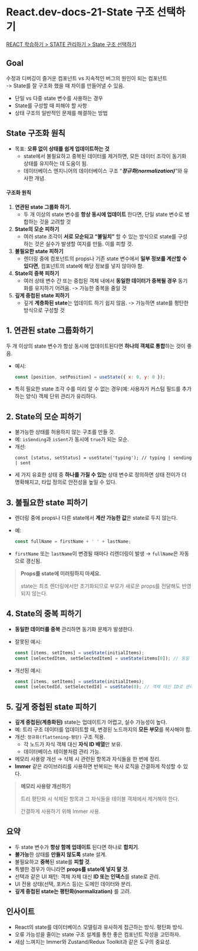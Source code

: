 # React.dev-docs-21-State 구조 선택하기

[REACT 학습하기 > STATE 관리하기 > State 구조 선택하기](https://ko.react.dev/learn/choosing-the-state-structure)

## Goal

수정과 디버깅이 즐거운 컴포넌트 vs 지속적인 버그의 원인이 되는 컴포넌트  
-> State를 잘 구조화 했을 때 차이를 만들어낼 수 있음.

- 단일 vs 다중 state 변수를 사용하는 경우
- State를 구성할 때 피해야 할 사항
- 상태 구조의 일반적인 문제를 해결하는 방법

## State 구조화 원칙

- 목표: **오류 없이 상태를 쉽게 업데이트하는 것**
  - state에서 불필요하고 중복된 데이터를 제거하면, 모든 데이터 조각이 동기화 상태를 유지하는 데 도움이 됨.
  - 데이터베이스 엔지니어의 데이터베이스 구조 “**_정규화(normalization)_**”와 유사한 개념.

#### 구조화 원칙

1. **연관된 state 그룹화 하기.**
   - 두 개 이상의 state 변수를 **항상 동시에 업데이트** 한다면, 단일 state 변수로 병합하는 것을 고려할 것
2. **State의 모순 피하기**
   - 여러 state 조각이 **서로 모순되고 “불일치”** 할 수 있는 방식으로 state를 구성하는 것은 실수가 발생할 여지를 만듦. 이를 피할 것.
3. **불필요한 state 피하기**
   - 렌더링 중에 컴포넌트의 props나 기존 state 변수에서 **일부 정보를 계산할 수 있다면**, 컴포넌트의 state에 해당 정보를 넣지 않아야 함.
4. **State의 중복 피하기**
   - 여러 상태 변수 간 또는 중첩된 객체 내에서 **동일한 데이터가 중복될 경우** 동기화를 유지하기 어려움. -> 가능한 중복을 줄일 것
5. **깊게 중첩된 state 피하기**
   - 깊게 **계층화된 state**는 업데이트 하기 쉽지 않음. -> 가능하면 state를 평탄한 방식으로 구성할 것

## 1. 연관된 state 그룹화하기

두 개 이상의 state 변수가 항상 동시에 업데이트된다면 **하나의 객체로 통합**하는 것이 좋음.

- 예시:
  ```js
  const [position, setPosition] = useState({ x: 0, y: 0 });
  ```
- 특히 필요한 state 조각 수를 미리 알 수 없는 경우(예: 사용자가 커스텀 필드를 추가하는 양식) 객체 단위 관리가 유리하다.

## 2. State의 모순 피하기

- 불가능한 상태를 허용하지 않는 구조를 만들 것.
- 예: `isSending`과 `isSent`가 동시에 `true`가 되는 모순.
- 개선:
  ```Js
  const [status, setStatus] = useState('typing'); // typing | sending | sent
  ```
- 세 가지 유효한 상태 중 **하나를 가질 수 있는** 상태 변수로 정의하면 상태 전이가 더 명확해지고, 타입 정의로 안전성을 높일 수 있다.

## 3. 불필요한 state 피하기

- 렌더링 중에 props나 다른 state에서 **계산 가능한 값**은 state로 두지 않는다.
- 예:

  ```js
  const fullName = firstName + ' ' + lastName;
  ```

- `firstName` 또는 `lastName`이 변경될 때마다 리렌더링이 발생 → `fullName`은 자동으로 갱신됨.

> **Props를 state에 미러링하지 마세요.**
>
> state는 최초 렌더링에서만 초기화되므로 부모가 새로운 props를 전달해도 반영되지 않는다.

## 4. State의 중복 피하기

- **동일한 데이터를 중복** 관리하면 동기화 문제가 발생한다.
- 잘못된 예시:

  ```js
  const [items, setItems] = useState(initialItems);
  const [selectedItem, setSelectedItem] = useState(items[0]); // 동일 객체 중복
  ```

- 개선된 예시:

  ```js
  const [items, setItems] = useState(initialItems);
  const [selectedId, setSelectedId] = useState(0); // 객체 대신 ID로 관리
  ```

## 5. 깊게 중첩된 state 피하기

- **깊게 중첩된(계층화된)** state는 업데이트가 어렵고, 실수 가능성이 높다.
- 예: 트리 구조 데이터를 업데이트할 때, 변경된 노드까지의 **모든 부모**를 복사해야 함.
- 개선: `정규화(flattening-평탄)` 구조 적용.
  - 각 노드가 자식 객체 대신 **자식 ID 배열**만 보유.
  - 데이터베이스 테이블처럼 관리 가능.
- 메모리 사용량 개선 → 삭제 시 관련된 항목과 자식들을 한 번에 정리.
- **Immer** 같은 라이브러리를 사용하면 반복되는 복사 로직을 간결하게 작성할 수 있다.

> **메모리 사용량 개선하기**
>
> 트리 평탄화 시 삭제된 항목과 그 자식들을 테이블 객체에서 제거해야 한다.
>
> 간결하게 사용하기 위해 Immer 사용.

## 요약

- 두 state 변수가 **항상 함께 업데이트** 된다면 하나로 **합치기**.
- **불가능**한 상태를 **만들지 않도록** state 설계.
- 불필요하고 **중복**된 state를 **피할 것**.
- 특별한 경우가 아니라면 **props를 state에 넣지 말 것**.
- 선택과 같은 UI 패턴: 객체 자체 대신 **ID 또는 인덱스**를 state로 관리.
- UI 전용 상태(선택, 포커스 등)는 도메인 데이터와 분리.
- **깊게 중첩된 state는 평탄화(normalization)** 를 고려.

## 인사이트

- React의 state를 데이터베이스 모델링과 유사하게 접근하는 방식. 평탄화 방식.
- 오류 가능성을 줄이는 state 구조 설계를 통한 좋은 컴포넌트 작성을 고민하자.
- 새삼 느껴지는 Immer와 Zustand/Redux Toolkit과 같은 도구의 중요성.
